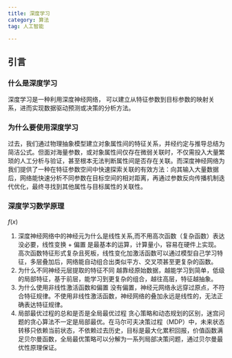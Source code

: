 ```yaml
---
title: 深度学习
category: 算法
tag: 人工智能

---
```

## 引言
### 什么是深度学习
深度学习是一种利用深度神经网络， 可以建立从特征参数到目标参数的映射关系，进而实现数据驱动预测或决策的分析方法。
### 为什么要使用深度学习
过去，我们通过物理抽象模型建立对象属性间的特征关系，并经约定与推导总结为简洁公式。但面对海量参数，或对象属性间仅存在微弱关联时，不仅需投入大量繁琐的人工分析与验证，甚至根本无法判断属性间是否存在关联。而深度神经网络为我们提供了一种在特征参数空间中快速探索关联的有效方法：向其输入大量数据后，网络能快速分析不同参数在目标空间的相对距离，再通过参数反向传播机制迭代优化，最终寻找到其他属性与目标属性的关联性。
### 深度学习数学原理
$f(x)$
1.	深度神经网络中的神经元为什么是线性关系,而不用高次函数（复杂函数）表达
没必要，线性变换 + 偏置 是最基本的运算，计算量小，容易在硬件上实现。高次函数特征形式复杂且死板，线性变化加激活函数可以通过模型自己学习特征，多层叠加后，网络能自动组合出类似平方、交叉项甚至更复杂的函数。
2.	为什么不同神经元层提取的特征不同
越靠经原始数据，越能学习到简单，低级的局部特征，基于前层，能学习到更复杂的组合，越往高层，特征越抽象。
3.	为什么使用非线性激活函数和偏置
没有偏置，神经元网络永远穿过原点，不符合特征规律。不使用非线性激活函数，神经网络的叠加永远是线性的，无法正确表达特征规律。
4.	局部最优过程的总和是否是全局最优过程
贪心策略和动态规划的区别，迷宫问题的贪心算法不一定是局部最优。在马尔可夫决策过程（MDP）中，未来状态转移只依赖当前状态，不依赖过去历史，目标是最大化累积回报，价值函数满足贝尔曼函数，全局最优策略可以分解为一系列局部决策问题，通过贝尔曼最优性原理保证。
